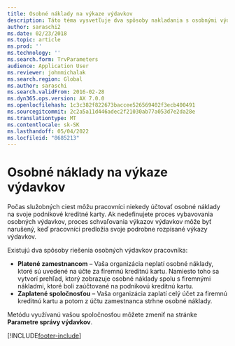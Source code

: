 ```yaml
---
title: Osobné náklady na výkaze výdavkov
description: Táto téma vysvetľuje dva spôsoby nakladania s osobnými výdavkami pracovníka Microsoft Dynamics 365 Financie.
author: saraschi2
ms.date: 02/23/2018
ms.topic: article
ms.prod: ''
ms.technology: ''
ms.search.form: TrvParameters
audience: Application User
ms.reviewer: johnmichalak
ms.search.region: Global
ms.author: saraschi
ms.search.validFrom: 2016-02-28
ms.dyn365.ops.version: AX 7.0.0
ms.openlocfilehash: 1c3c382f822673baccee526569402f3ecb400491
ms.sourcegitcommit: 2c2a5a11d446adec2f21030ab77a053d7e2da28e
ms.translationtype: MT
ms.contentlocale: sk-SK
ms.lasthandoff: 05/04/2022
ms.locfileid: "8685213"
---
```

# <a name="personal-expenses-on-an-expense-report"></a>Osobné náklady na výkaze výdavkov

Počas služobných ciest môžu pracovníci niekedy účtovať osobné náklady na svoje podnikové kreditné karty. Ak nedefinujete proces vybavovania osobných výdavkov, proces schvaľovania výkazov výdavkov môže byť narušený, keď pracovníci predložia svoje podrobne rozpísané výkazy výdavkov. 

Existujú dva spôsoby riešenia osobných výdavkov pracovníka:

- **Platené zamestnancom** – Vaša organizácia neplatí osobné náklady, ktoré sú uvedené na účte za firemnú kreditnú kartu. Namiesto toho sa vytvorí prehľad, ktorý zobrazuje osobné náklady spolu s firemnými nákladmi, ktoré boli zaúčtované na podnikovú kreditnú kartu.
- **Zaplatené spoločnosťou** – Vaša organizácia zaplatí celý účet za firemnú kreditnú kartu a potom z účtu zamestnanca strhne osobné náklady.

Metódu využívanú vašou spoločnosťou môžete zmeniť na stránke **Parametre správy výdavkov**.


[!INCLUDE[footer-include](../includes/footer-banner.md)]